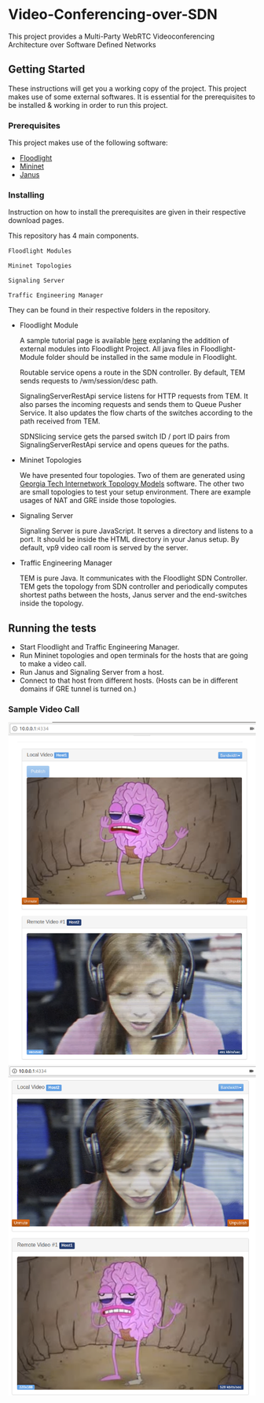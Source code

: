 # Video-Conferencing-over-SDN

This project provides a Multi-Party WebRTC Videoconferencing Architecture over Software Defined Networks

## Getting Started

These instructions will get you a working copy of the project. This project makes use of some external softwares. It is essential
for the prerequisites to be installed & working in order to run this project.

### Prerequisites

This project makes use of the following software:


* [Floodlight](http://www.projectfloodlight.org/floodlight/)
* [Mininet](http://mininet.org/)
* [Janus](https://janus.conf.meetecho.com/)


### Installing

Instruction on how to install the prerequisites are given in their respective download pages.

This repository has 4 main components.

```
Floodlight Modules
```

```
Mininet Topologies
```


```
Signaling Server
```


```
Traffic Engineering Manager
```

They can be found in their respective folders in the repository. 

* Floodlight Module

  A sample tutorial page is available [here](https://floodlight.atlassian.net/wiki/spaces/floodlightcontroller/pages/1343513/How+to+Write+a+Module) explaning the addition of external modules into Floodlight Project.
  All java files in Floodlight-Module folder should be installed in the same module in Floodlight.
  
  Routable service opens a route in the SDN controller. By default, TEM sends requests to /wm/session/desc path.
  
  SignalingServerRestApi service listens for HTTP requests from TEM. It also parses the incoming requests and sends them to Queue Pusher Service. It also updates the flow charts of the switches according to the path received from TEM.
  
  SDNSlicing service gets the parsed switch ID / port ID pairs from SignalingServerRestApi service and opens queues for the paths.
  
  
* Mininet Topologies
  
  We have presented four topologies. Two of them are generated using [Georgia Tech Internetwork Topology Models](https://www.cc.gatech.edu/projects/gtitm/) software.
  The other two are small topologies to test your setup environment.
  There are example usages of NAT and GRE inside those topologies.

* Signaling Server

  Signaling Server is pure JavaScript. It serves a directory and listens to a port.
  It should be inside the HTML directory in your Janus setup. By default, vp9 video call room is served by the server.
  
  
* Traffic Engineering Manager

  TEM is pure Java. It communicates with the Floodlight SDN Controller. TEM gets the topology from SDN controller
  and periodically computes shortest paths between the hosts, Janus server and the end-switches inside the topology.
  
  
## Running the tests

  * Start Floodlight and Traffic Engineering Manager.
  * Run Mininet topologies and open terminals for the hosts that are going to make a video call.
  * Run Janus and Signaling Server from a host.
  * Connect to that host from different hosts. (Hosts can be in different domains if GRE tunnel is turned on.)
 
  
### Sample Video Call

![Video Call 1](/media/video_test1.png?raw=true "Sample Video Call") 
![Video Call 2](/media/video_test2.png?raw=true "Sample Video Call") 
  
  

